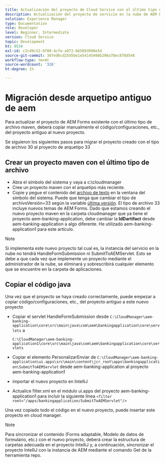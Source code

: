 ```yaml
---
title: Actualización del proyecto de Cloud Service con el último tipo de archivo
description: Actualización del proyecto de servicio en la nube de AEM Forms con el último tipo de archivo
solution: Experience Manager
type: Documentation
role: Developer
level: Beginner, Intermediate
version: Cloud Service
topic: Development
kt: 9534
exl-id: c2cd9c52-6f00-4cfe-a972-665093990e5d
source-git-commit: 307ed6cd25d5be1e54145406b206a78ec878d548
workflow-type: tm+mt
source-wordcount: '326'
ht-degree: 1%

---
```


# Migración desde arquetipo antiguo de aem

Para actualizar el proyecto de AEM Forms existente con el último tipo de archivo maven, deberá copiar manualmente el código/configuraciones, etc., del proyecto antiguo al nuevo proyecto.

Se siguieron los siguientes pasos para migrar el proyecto creado con el tipo de archivo 30 al proyecto de arquetipo 33

## Crear un proyecto maven con el último tipo de archivo

* Abra el símbolo del sistema y vaya a c:\cloudmanager
* Cree un proyecto maven con el arquetipo más reciente.
* Copie y pegue el contenido del [archivo de texto](assets/creating-maven-project.txt) en la ventana del símbolo del sistema. Puede que tenga que cambiar el tipo de archivoVersión=33 según la variable [última versión](https://github.com/adobe/aem-project-archetype/releases). El tipo de archivo 33 incluye nuevos temas de AEM Forms.
Dado que estamos creando el nuevo proyecto maven en la carpeta cloudmanager que ya tiene el proyecto aem-banking-application, debe cambiar la **IdDartifact** desde aem-banking-application a algo diferente. He utilizado aem-banking-application1 para este artículo.

>[!NOTE]
>
>Si implementa este nuevo proyecto tal cual es, la instancia del servicio en la nube no tendrá HandleFormSubmission ni SubmitToAEMServlet. Esto se debe a que cada vez que implemente un proyecto mediante el administrador de la nube, se eliminará y sobrescribirá cualquier elemento que se encuentre en la carpeta de aplicaciones.

## Copiar el código java

Una vez que el proyecto se haya creado correctamente, puede empezar a copiar código/configuraciones, etc., del proyecto antiguo a este nuevo proyecto

* Copiar el servlet HandleFormSubmission desde ```C:\CloudManager\aem-banking-application\core\src\main\java\com\aem\bankingapplication\core\servlets```
a

   ```C:\CloudManager\aem-banking-application1\core\src\main\java\com\aem\bankingapplication\core\servlets```

* Copiar el elemento PersonalizarEnviar de
   ```C:\CloudManager\aem-banking-application\ui.apps\src\main\content\jcr_root\apps\bankingapplication\SubmitToAEMServlet``` desde aem-banking-application al proyecto aem-banking-application1

* importar el nuevo proyecto en IntelliJ

* Actualice filter.xml en el módulo ui.apps del proyecto aem-banking-application1 para incluir la siguiente línea
   ```<filter root="/apps/bankingapplication/SubmitToAEMServlet"/>```

Una vez copiado todo el código en el nuevo proyecto, puede insertar este proyecto en cloud manager.

>[!NOTE]
>
>Para sincronizar el contenido (Forms adaptable, Modelo de datos de formulario, etc.) con el nuevo proyecto, deberá crear la estructura de carpetas adecuada en el proyecto IntelliJ y, a continuación, sincronizar el proyecto IntelliJ con la instancia de AEM mediante el comando Get de la herramienta repo.
